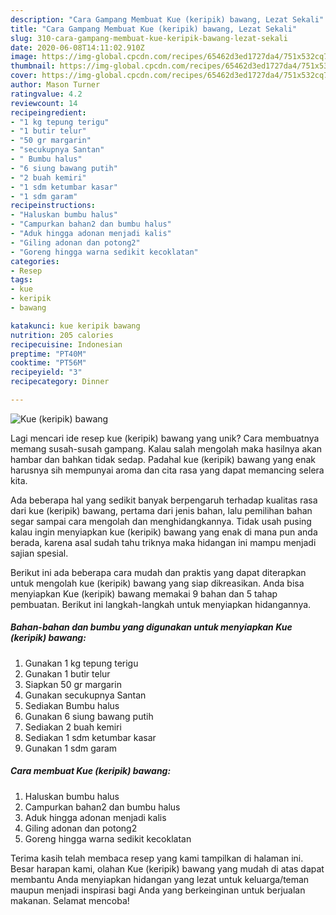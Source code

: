```yaml
---
description: "Cara Gampang Membuat Kue (keripik) bawang, Lezat Sekali"
title: "Cara Gampang Membuat Kue (keripik) bawang, Lezat Sekali"
slug: 310-cara-gampang-membuat-kue-keripik-bawang-lezat-sekali
date: 2020-06-08T14:11:02.910Z
image: https://img-global.cpcdn.com/recipes/65462d3ed1727da4/751x532cq70/kue-keripik-bawang-foto-resep-utama.jpg
thumbnail: https://img-global.cpcdn.com/recipes/65462d3ed1727da4/751x532cq70/kue-keripik-bawang-foto-resep-utama.jpg
cover: https://img-global.cpcdn.com/recipes/65462d3ed1727da4/751x532cq70/kue-keripik-bawang-foto-resep-utama.jpg
author: Mason Turner
ratingvalue: 4.2
reviewcount: 14
recipeingredient:
- "1 kg tepung terigu"
- "1 butir telur"
- "50 gr margarin"
- "secukupnya Santan"
- " Bumbu halus"
- "6 siung bawang putih"
- "2 buah kemiri"
- "1 sdm ketumbar kasar"
- "1 sdm garam"
recipeinstructions:
- "Haluskan bumbu halus"
- "Campurkan bahan2 dan bumbu halus"
- "Aduk hingga adonan menjadi kalis"
- "Giling adonan dan potong2"
- "Goreng hingga warna sedikit kecoklatan"
categories:
- Resep
tags:
- kue
- keripik
- bawang

katakunci: kue keripik bawang 
nutrition: 205 calories
recipecuisine: Indonesian
preptime: "PT40M"
cooktime: "PT56M"
recipeyield: "3"
recipecategory: Dinner

---
```



![Kue (keripik) bawang](https://img-global.cpcdn.com/recipes/65462d3ed1727da4/751x532cq70/kue-keripik-bawang-foto-resep-utama.jpg)

Lagi mencari ide resep kue (keripik) bawang yang unik? Cara membuatnya memang susah-susah gampang. Kalau salah mengolah maka hasilnya akan hambar dan bahkan tidak sedap. Padahal kue (keripik) bawang yang enak harusnya sih mempunyai aroma dan cita rasa yang dapat memancing selera kita.



Ada beberapa hal yang sedikit banyak berpengaruh terhadap kualitas rasa dari kue (keripik) bawang, pertama dari jenis bahan, lalu pemilihan bahan segar sampai cara mengolah dan menghidangkannya. Tidak usah pusing kalau ingin menyiapkan kue (keripik) bawang yang enak di mana pun anda berada, karena asal sudah tahu triknya maka hidangan ini mampu menjadi sajian spesial.


Berikut ini ada beberapa cara mudah dan praktis yang dapat diterapkan untuk mengolah kue (keripik) bawang yang siap dikreasikan. Anda bisa menyiapkan Kue (keripik) bawang memakai 9 bahan dan 5 tahap pembuatan. Berikut ini langkah-langkah untuk menyiapkan hidangannya.

<!--inarticleads1-->

##### Bahan-bahan dan bumbu yang digunakan untuk menyiapkan Kue (keripik) bawang:

1. Gunakan 1 kg tepung terigu
1. Gunakan 1 butir telur
1. Siapkan 50 gr margarin
1. Gunakan secukupnya Santan
1. Sediakan  Bumbu halus
1. Gunakan 6 siung bawang putih
1. Sediakan 2 buah kemiri
1. Sediakan 1 sdm ketumbar kasar
1. Gunakan 1 sdm garam




<!--inarticleads2-->

##### Cara membuat Kue (keripik) bawang:

1. Haluskan bumbu halus
1. Campurkan bahan2 dan bumbu halus
1. Aduk hingga adonan menjadi kalis
1. Giling adonan dan potong2
1. Goreng hingga warna sedikit kecoklatan




Terima kasih telah membaca resep yang kami tampilkan di halaman ini. Besar harapan kami, olahan Kue (keripik) bawang yang mudah di atas dapat membantu Anda menyiapkan hidangan yang lezat untuk keluarga/teman maupun menjadi inspirasi bagi Anda yang berkeinginan untuk berjualan makanan. Selamat mencoba!
